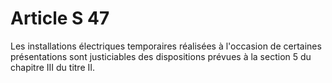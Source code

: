 # Article S 47

Les installations électriques temporaires réalisées à l'occasion de certaines présentations sont justiciables des dispositions prévues à la section 5 du chapitre III du titre II.
